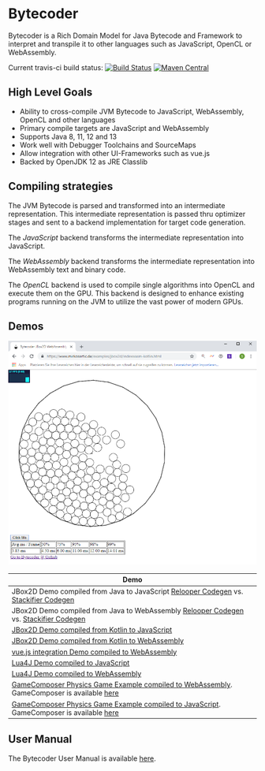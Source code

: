 # Bytecoder

Bytecoder is a Rich Domain Model for Java Bytecode and Framework to interpret and transpile it to other 
languages such as JavaScript, OpenCL or WebAssembly.

Current travis-ci build status: [![Build Status](https://travis-ci.org/mirkosertic/Bytecoder.svg?branch=master)](https://travis-ci.org/mirkosertic/Bytecoder) [![Maven Central](https://maven-badges.herokuapp.com/maven-central/de.mirkosertic.bytecoder/bytecoder-parent/badge.svg)](https://maven-badges.herokuapp.com/maven-central/de.mirkosertic.bytecoder/bytecoder-parent/badge.svg)

## High Level Goals

* Ability to cross-compile JVM Bytecode to JavaScript, WebAssembly, OpenCL and other languages
* Primary compile targets are JavaScript and WebAssembly
* Supports Java 8, 11, 12 and 13
* Work well with Debugger Toolchains and SourceMaps
* Allow integration with other UI-Frameworks such as vue.js
* Backed by OpenJDK 12 as JRE Classlib

## Compiling strategies

The JVM Bytecode is parsed and transformed into an intermediate representation. This intermediate representation is passed thru 
optimizer stages and sent to a backend implementation for target code generation.

The *JavaScript* backend transforms the intermediate representation into JavaScript.

The *WebAssembly* backend transforms the intermediate representation into WebAssembly text and binary code.

The *OpenCL* backend is used to compile single algorithms into OpenCL and execute them on the GPU. This backend is designed to enhance
existing programs running on the JVM to utilize the vast power of modern GPUs.

## Demos

![Demo screenshot](manual/static/docassets/jbox2ddemo.png)

 Demo                                            |                                   
-------------------------------------------------|
 JBox2D Demo compiled from Java to JavaScript [Relooper Codegen](https://mirkosertic.github.io/Bytecoder/index.html) vs. [Stackifier Codegen](https://mirkosertic.github.io/Bytecoder/index-stackified.html)    |  
 JBox2D Demo compiled from Java to WebAssembly [Relooper Codegen](https://mirkosertic.github.io/Bytecoder/indexwasm.html) vs. [Stackifier Codegen](https://mirkosertic.github.io/Bytecoder/indexwasm-stackified.html)  |
 [JBox2D Demo compiled from Kotlin to JavaScript](https://mirkosertic.github.io/Bytecoder/index-kotlin.html)  |  
 [JBox2D Demo compiled from Kotlin to WebAssembly](https://mirkosertic.github.io/Bytecoder/indexwasm-kotlin.html) |
 [vue.js integration Demo compiled to WebAssembly](https://mirkosertic.github.io/Bytecoder/vuewasm.html) |
 [Lua4J Demo compiled to JavaScript](https://mirkosertic.github.io/Bytecoder/luajs.html) |
 [Lua4J Demo compiled to WebAssembly](https://mirkosertic.github.io/Bytecoder/luawasm.html) |
 [GameComposer Physics Game Example compiled to WebAssembly](https://www.mirkosertic.de/examples/gameengine/index.html). GameComposer is available [here](https://github.com/mirkosertic/GameComposer)|
 [GameComposer Physics Game Example compiled to JavaScript](https://www.mirkosertic.de/examples/gameengine/indexjs.html). GameComposer is available [here](https://github.com/mirkosertic/GameComposer) |

## User Manual

The Bytecoder User Manual is available [here](manual/content/_index.md).
